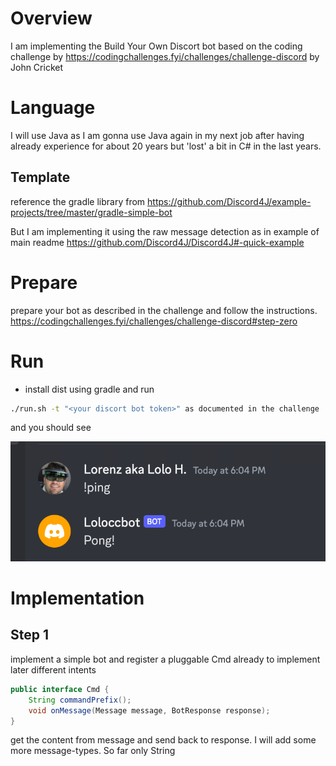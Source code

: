 # Overview
I am implementing the Build Your Own Discort bot based on the coding challenge by https://codingchallenges.fyi/challenges/challenge-discord by John Cricket

# Language
I will use Java as I am gonna use Java again in my next job after having already experience for about 20 years but 'lost' a bit in C# in the last years.

## Template

reference the gradle library from https://github.com/Discord4J/example-projects/tree/master/gradle-simple-bot

But I am implementing it using the raw message detection as in example of main readme https://github.com/Discord4J/Discord4J#-quick-example

# Prepare

prepare your bot as described in the challenge and follow the instructions. https://codingchallenges.fyi/challenges/challenge-discord#step-zero

# Run

- install dist using gradle and run

```bash
./run.sh -t "<your discort bot token>" as documented in the challenge
```

and you should see

![successfull after triggering !ping](images/bot-step1-success.png)


# Implementation

## Step 1

implement a simple bot and register a pluggable Cmd already to implement later different intents

```java
public interface Cmd {
    String commandPrefix();
    void onMessage(Message message, BotResponse response);
}
```

get the content from message and send back to response. I will add some more message-types. So far only String
